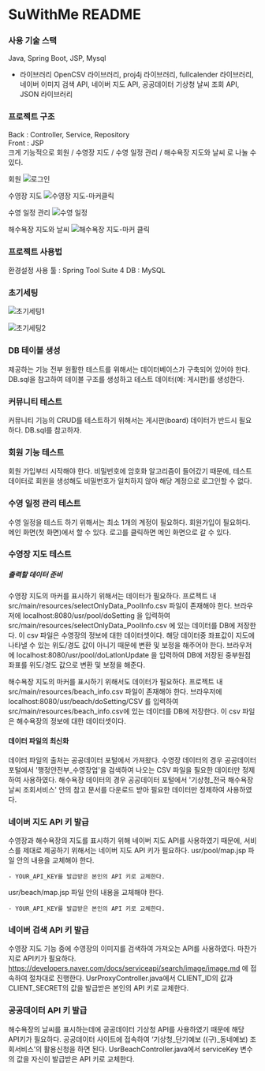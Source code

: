# SuWithMe README

### 사용 기술 스택
Java, Spring Boot, JSP, Mysql
- 라이브러리
OpenCSV 라이브러리, proj4j 라이브러리, fullcalender 라이브러리, 네이버 이미지 검색 API, 네이버 지도 API, 공공데이터 기상청 날씨 조회 API, JSON 라이브러리

### 프로젝트 구조
Back : Controller, Service, Repository <br>
Front : JSP <br>
크게 기능적으로 회원 / 수영장 지도 / 수영 일정 관리 / 해수욕장 지도와 날씨 로 나눌 수 있다.

회원
![로그인](https://github.com/user-attachments/assets/a5d0a910-21c5-43b9-9eb0-314faf84eb61)

수영장 지도
![수영장 지도-마커클릭](https://github.com/user-attachments/assets/9658e8e7-e246-46d2-a3e6-f5edb339bb61)

수영 일정 관리
![수영 일정](https://github.com/user-attachments/assets/9fc5c9e5-d9c3-4593-b2ac-bcfafa5c54c3)

해수욕장 지도와 날씨
![해수욕장 지도-마커 클릭](https://github.com/user-attachments/assets/d696e4be-0837-4bc2-b7a9-a6a064eef347)

### 프로젝트 사용법
환경설정
사용 툴 : Spring Tool Suite 4
DB : MySQL

### 초기세팅
![초기세팅1](https://github.com/user-attachments/assets/17353a43-5ce7-4840-ac9e-78a2f9cabbe1)

![초기세팅2](https://github.com/user-attachments/assets/9c665954-e75c-4da6-aa44-f6990d0e491f)

### DB 테이블 생성
제공하는 기능 전부 원활한 테스트를 위해서는 데이터베이스가 구축되어 있어야 한다. DB.sql을 참고하여 테이블 구조를 생성하고 테스트 데이터(예: 게시판)를 생성한다.

### 커뮤니티 테스트
커뮤니티 기능의 CRUD를 테스트하기 위해서는 게시판(board) 데이터가 반드시 필요하다. DB.sql를 참고하자.

### 회원 기능 테스트
회원 가입부터 시작해야 한다. 비밀번호에 암호화 알고리즘이 들어갔기 때문에, 테스트 데이터로 회원을 생성해도 비밀번호가 일치하지 않아 해당 계정으로 로그인할 수 없다.

### 수영 일정 관리 테스트
수영 일정을 테스트 하기 위해서는 최소 1개의 계정이 필요하다. 회원가입이 필요하다. 메인 화면(첫 화면)에서 할 수 있다. 로고를 클릭하면 메인 화면으로 갈 수 있다.

### 수영장 지도 테스트
##### 출력할 데이터 준비
수영장 지도의 마커를 표시하기 위해서는 데이터가 필요하다. 프로젝트 내 src/main/resources/selectOnlyData_PoolInfo.csv 파일이 존재해야 한다.
브라우저에 localhost:8080/usr/pool/doSetting 을 입력하여 src/main/resources/selectOnlyData_PoolInfo.csv 에 있는 데이터를 DB에 저장한다. 이 csv 파일은 수영장의 정보에 대한 데이터셋이다.
해당 데이터중 좌표값이 지도에 나타낼 수 있는 위도/경도 값이 아니기 때문에 변환 및 보정을 해주어야 한다.
브라우저에 localhost:8080/usr/pool/doLatlonUpdate 을 입력하여 DB에 저장된 중부원점 좌표를 위도/경도 값으로 변환 및 보정을 해준다.

해수욕장 지도의 마커를 표시하기 위해서도 데이터가 필요하다. 프로젝트 내 src/main/resources/beach_info.csv 파일이 존재해야 한다.
브라우저에 localhost:8080/usr/beach/doSetting/CSV 를 입력하여 src/main/resources/beach_info.csv에 있는 데이터를 DB에 저장한다. 이 csv 파일은 해수욕장의 정보에 대한 데이터셋이다.

#### 데이터 파일의 최신화
데이터 파일의 출처는 공공데이터 포털에서 가져왔다.
수영장 데이터의 경우 공공데이터 포털에서 '행정안전부_수영장업'을 검색하여 나오는 CSV 파일을 필요한 데이터만 정제하여 사용하였다.
해수욕장 데이터의 경우 공공데이터 포털에서 '기상청_전국 해수욕장 날씨 조회서비스' 안의 참고 문서를 다운로드 받아 필요한 데이터만 정제하여 사용하였다.

### 네이버 지도 API 키 발급
수영장과 해수욕장의 지도를 표시하기 위해 네이버 지도 API를 사용하였기 때문에, 서비스를 제대로 제공하기 위해서는 네이버 지도 API 키가 필요하다.
usr/pool/map.jsp 파일 안의 내용을 교체해야 한다.
<script type="text/javascript" src="https://oapi.map.naver.com/openapi/v3/maps.js?YOUR_API_KEY"></script>
	- YOUR_API_KEY를 발급받은 본인의 API 키로 교체한다.

usr/beach/map.jsp 파일 안의 내용을 교체해야 한다.
<script type="text/javascript" src="https://oapi.map.naver.com/openapi/v3/maps.js?YOUR_API_KEY"></script>
	- YOUR_API_KEY를 발급받은 본인의 API 키로 교체한다.

### 네이버 검색 API 키 발급
수영장 지도 기능 중에 수영장의 이미지를 검색하여 가져오는 API를 사용하였다. 마찬가지로 API키가 필요하다.
https://developers.naver.com/docs/serviceapi/search/image/image.md
에 접속하여 절차대로 진행한다.
UsrProxyController.java에서 CLIENT_ID의 값과 CLIENT_SECRET의 값을 발급받은 본인의 API 키로 교체한다.

### 공공데이터 API 키 발급
해수욕장의 날씨를 표시하는데에 공공데이터 기상청 API를 사용하였기 때문에 해당 API키가 필요하다.
공공데이터 사이트에 접속하여 ‘기상청_단기예보 ((구)_동네예보) 조회서비스’의 활용신청을 하면 된다.
UsrBeachController.java에서 serviceKey 변수의 값을 자신이 발급받은 API 키로 교체한다.








